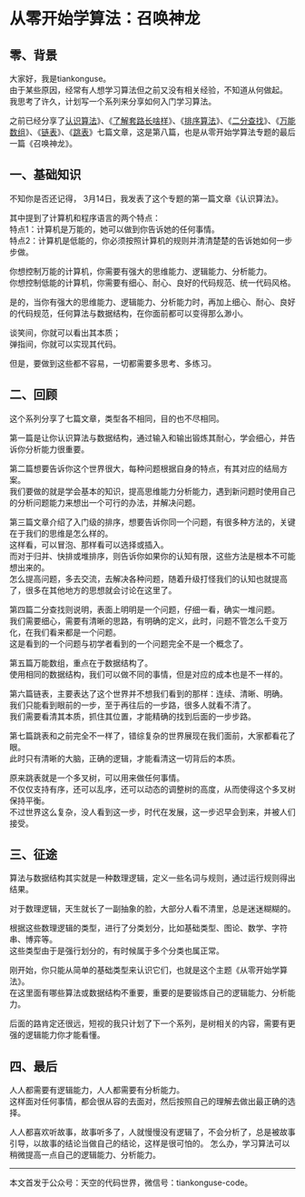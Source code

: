 # 从零开始学算法：召唤神龙

## 零、背景

大家好，我是tiankonguse。  
由于某些原因，经常有人想学习算法但之前又没有相关经验，不知道从何做起。  
我思考了许久，计划写一个系列来分享如何入门学习算法。  


之前已经分享了[认识算法](https://mp.weixin.qq.com/s/2CyGYZ5SFs-cLBHkxAhdyg)》、《[了解套路长啥样](https://mp.weixin.qq.com/s/OvX3H9_JmzjPA091ZqUegQ)》、《[排序算法](https://mp.weixin.qq.com/s/MSoXEzDSyxf3gVAt-2D1bw)》、《[二分查找](https://mp.weixin.qq.com/s/UQ7wU7qHd-YI4P4iCYAa3g)》、《[万能数组](https://mp.weixin.qq.com/s/jjcJFuvDoluOQf26vpA-cQ)》、《[链表](https://mp.weixin.qq.com/s/mLvJEc-wmsTZcAMt3fGAKQ)》、《[跳表](https://mp.weixin.qq.com/s/jjcJFuvDoluOQf26vpA-cQ)》七篇文章，这是第八篇，也是从零开始学算法专题的最后一篇《召唤神龙》。  


## 一、基础知识

不知你是否还记得， 3月14日，我发表了这个专题的第一篇文章《认识算法》。  

其中提到了计算机和程序语言的两个特点：  
特点1：计算机是万能的，她可以做到你告诉她的任何事情。  
特点2：计算机是低能的，你必须按照计算机的规则并清清楚楚的告诉她如何一步步做。  


你想控制万能的计算机，你需要有强大的思维能力、逻辑能力、分析能力。  
你想控制低能的计算机，你需要有细心、耐心、良好的代码规范、统一代码风格。  


是的，当你有强大的思维能力、逻辑能力、分析能力时，再加上细心、耐心、良好的代码规范，任何算法与数据结构，在你面前都可以变得那么渺小。  


谈笑间，你就可以看出其本质；  
弹指间，你就可以实现其代码。  


但是，要做到这些都不容易，一切都需要多思考、多练习。   


## 二、回顾


这个系列分享了七篇文章，类型各不相同，目的也不尽相同。  


第一篇是让你认识算法与数据结构，通过输入和输出锻炼其耐心，学会细心，并告诉你分析能力很重要。  


第二篇想要告诉你这个世界很大，每种问题根据自身的特点，有其对应的结局方案。  
我们要做的就是学会基本的知识，提高思维能力分析能力，遇到新问题时使用自己的分析问题能力来想出一个可行的办法，并解决问题。  


第三篇文章介绍了入门级的排序，想要告诉你同一个问题，有很多种方法的，关键在于我们的思维是怎么样的。  
这样看，可以冒泡、那样看可以选择或插入。  
而对于归并、快排或堆排序，则告诉你如果你的认知有限，这些方法是根本不可能想出来的。  
怎么提高问题，多去交流，去解决各种问题，随着升级打怪我们的认知也就提高了，很多在其他地方的思想就会讨论在这里了。  


第四篇二分查找则说明，表面上明明是一个问题，仔细一看，确实一堆问题。  
我们需要细心，需要有清晰的思路，有明确的定义，此时，问题不管怎么千变万化，在我们看来都是一个问题。  
这是看到的一个问题与初学者看到的一个问题完全不是一个概念了。  


第五篇万能数组，重点在于数据结构了。  
使用相同的数据结构，我们可以做不同的事情，但是对应的成本也是不一样的。  


第六篇链表，主要表达了这个世界并不想我们看到的那样：连续、清晰、明确。  
我们只能看到眼前的一步，至于再往后的一步路，很多人就看不清了。  
我们需要看清其本质，抓住其位置，才能精确的找到后面的一步步路。  


第七篇跳表和之前完全不一样了，错综复杂的世界展现在我们面前，大家都看花了眼。  
此时只有清晰的大脑，正确的逻辑，才能看清这一切背后的本质。  


原来跳表就是一个多叉树，可以用来做任何事情。  
不仅仅支持有序，还可以乱序，还可以动态的调整树的高度，从而使得这个多叉树保持平衡。  
不过世界这么复杂，没人看到这一步，时代在发展，这一步迟早会到来，并被人们接受。  


## 三、征途

算法与数据结构其实就是一种数理逻辑，定义一些名词与规则，通过运行规则得出结果。  


对于数理逻辑，天生就长了一副抽象的脸，大部分人看不清里，总是迷迷糊糊的。  


根据这些数理逻辑的类型，进行了分类划分，比如基础类型、图论、数学、字符串、博弈等。  
这些类型由于是强行划分的，有时候属于多个分类也属正常。  


刚开始，你只能从简单的基础类型来认识它们，也就是这个主题《从零开始学算法》。  
在这里面有哪些算法或数据结构不重要，重要的是要锻炼自己的逻辑能力、分析能力。   


后面的路肯定还很远，短视的我只计划了下一个系列，是树相关的内容，需要有更强的逻辑能力你才能看懂。  


## 四、最后

人人都需要有逻辑能力，人人都需要有分析能力。  
这样面对任何事情，都会很从容的去面对，然后按照自己的理解去做出最正确的选择。  


人人都喜欢听故事，故事听多了，人就慢慢没有逻辑了，不会分析了，总是被故事引导，以故事的结论当做自己的结论，这样是很可怕的。
怎么办，学习算法可以稍微提高一点自己的逻辑能力、分析能力。      



---


本文首发于公众号：天空的代码世界，微信号：tiankonguse-code。  




